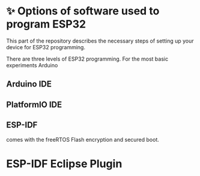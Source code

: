 # ✨ Options of software used to program ESP32
This part of the repository describes the necessary steps of setting up your device for ESP32 programming.

There are three levels of ESP32 programming. For the most basic experiments Arduino 


## Arduino IDE

## PlatformIO IDE

## ESP-IDF
comes with the freeRTOS
Flash encryption and secured boot.

# ESP-IDF Eclipse Plugin
